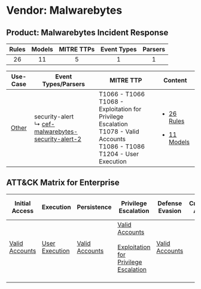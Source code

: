 Vendor: Malwarebytes
====================
Product: Malwarebytes Incident Response
---------------------------------------
| Rules | Models | MITRE TTPs | Event Types | Parsers |
|:-----:|:------:|:----------:|:-----------:|:-------:|
|  26   |   11   |     5      |      1      |    1    |

|                Use-Case                | Event Types/Parsers                                                                                                       | MITRE TTP                                                                                                                               | Content                                                                                                                        |
|:--------------------------------------:| ------------------------------------------------------------------------------------------------------------------------- | --------------------------------------------------------------------------------------------------------------------------------------- | ------------------------------------------------------------------------------------------------------------------------------ |
| [Other](../../../UseCases/uc_other.md) |  security-alert<br> ↳ [cef-malwarebytes-security-alert-2](Parsers/parserContent_cef-malwarebytes-security-alert-2.md)<br> | T1066 - T1066<br>T1068 - Exploitation for Privilege Escalation<br>T1078 - Valid Accounts<br>T1086 - T1086<br>T1204 - User Execution<br> | [<ul><li>26 Rules</li></ul><ul><li>11 Models</li></ul>](Rules_Models/r_m_malwarebytes_malwarebytes_incident_response_Other.md) |

ATT&CK Matrix for Enterprise
----------------------------
| Initial Access                                                      | Execution                                                           | Persistence                                                         | Privilege Escalation                                                                                                                                          | Defense Evasion                                                     | Credential Access | Discovery | Lateral Movement | Collection | Command and Control | Exfiltration | Impact |
| ------------------------------------------------------------------- | ------------------------------------------------------------------- | ------------------------------------------------------------------- | ------------------------------------------------------------------------------------------------------------------------------------------------------------- | ------------------------------------------------------------------- | ----------------- | --------- | ---------------- | ---------- | ------------------- | ------------ | ------ |
| [Valid Accounts](https://attack.mitre.org/techniques/T1078)<br><br> | [User Execution](https://attack.mitre.org/techniques/T1204)<br><br> | [Valid Accounts](https://attack.mitre.org/techniques/T1078)<br><br> | [Valid Accounts](https://attack.mitre.org/techniques/T1078)<br><br>[Exploitation for Privilege Escalation](https://attack.mitre.org/techniques/T1068)<br><br> | [Valid Accounts](https://attack.mitre.org/techniques/T1078)<br><br> |                   |           |                  |            |                     |              |        |